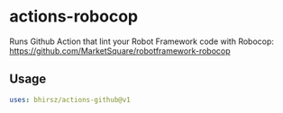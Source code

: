 actions-robocop
=================

Runs Github Action that lint your Robot Framework code with Robocop: https://github.com/MarketSquare/robotframework-robocop

Usage
-----
```yaml
uses: bhirsz/actions-github@v1
```
